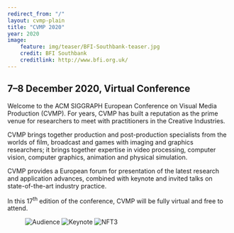 ```yaml
---
redirect_from: "/"
layout: cvmp-plain
title: "CVMP 2020"
year: 2020
image:
    feature: img/teaser/BFI-Southbank-teaser.jpg
    credit: BFI Southbank
    creditlink: http://www.bfi.org.uk/
---
```

## 7–8 December 2020, Virtual Conference

Welcome to the ACM SIGGRAPH European Conference on Visual Media Production (CVMP). For years, CVMP has built a reputation as the prime venue for researchers to meet with practitioners in the Creative Industries.

CVMP brings together production and post-production specialists from the worlds of film, broadcast and games with imaging and graphics researchers; it brings together expertise in video processing, computer vision, computer graphics, animation and physical simulation.

CVMP provides a European forum for presentation of the latest research and application advances, combined with keynote and invited talks on state-of-the-art industry practice.

In this 17<sup>th</sup> edition of the conference, CVMP will be fully virtual and free to attend.

<!--In this 17th edition of the conference, we are proud to be officially affiliated to and sponsored by [ACM SIGGRAPH](https://www.siggraph.org).-->


<!-- featured images -->
<figure class="top3" >
    <img class="col-xs-12 col-sm-4" src="{{site.url}}/img/cvmp/cvmp-audience.jpg" alt="Audience">
    <img class="col-xs-12 col-sm-4" src="{{site.url}}/img/cvmp/cvmp-keynote.jpg" alt="Keynote">
    <img class="col-xs-12 col-sm-4" src="{{site.url}}/img/cvmp/cvmp-theatre.jpg" alt="NFT3">
</figure>
